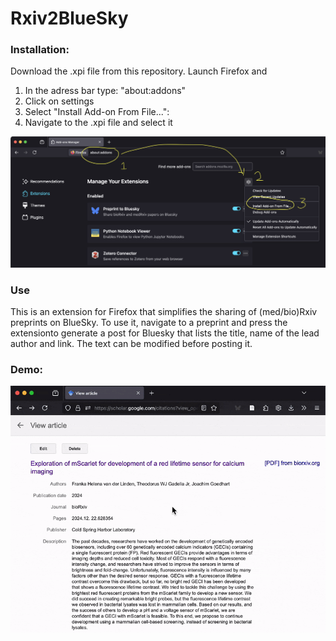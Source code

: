 # Rxiv2BlueSky


 ### Installation:
 Download the .xpi file from this repository. Launch Firefox and
 1. In the adress bar type: "about:addons"
 2. Click on settings
 3. Select "Install Add-on From File...":
 4. Navigate to the .xpi file and select it

![screenshot](https://github.com/JoachimGoedhart/Rxiv2BlueSky/blob/main/Loading-addon.png)

 

 ### Use
 This is an extension for Firefox that simplifies the sharing of (med/bio)Rxiv preprints on BlueSky.
 To use it, navigate to a preprint and press the extensionto generate a post for Bluesky that lists the title, name of the lead author and link. The text can be modified before posting it.


### Demo:

![demo of the extension](https://github.com/JoachimGoedhart/Rxiv2BlueSky/blob/main/Demo_Rxiv2BlueSky.gif)

